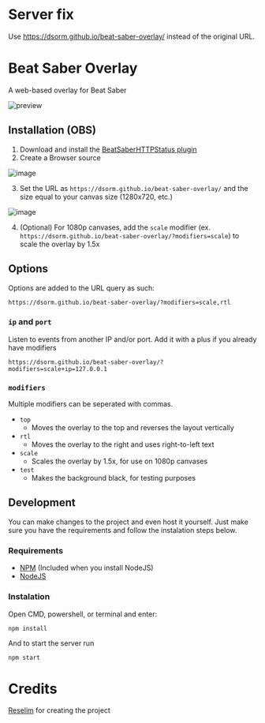 # Server fix
Use https://dsorm.github.io/beat-saber-overlay/ instead of the original URL.


# Beat Saber Overlay

A web-based overlay for Beat Saber

![preview](https://i.imgur.com/Ge6t1fY.png)

## Installation (OBS)

1. Download and install the [BeatSaberHTTPStatus plugin](https://github.com/opl-/beatsaber-http-status/releases)
2. Create a Browser source

![image](https://i.imgur.com/WyTjdtd.png)

3. Set the URL as `https://dsorm.github.io/beat-saber-overlay/` and the size equal to your canvas size (1280x720, etc.)

![image](https://imgur.com/KxowYrw.png)

4. (Optional) For 1080p canvases, add the `scale` modifier (ex. `https://dsorm.github.io/beat-saber-overlay/?modifiers=scale`) to scale the overlay by 1.5x

## Options

Options are added to the URL query as such:

```
https://dsorm.github.io/beat-saber-overlay/?modifiers=scale,rtl
```

### `ip` and `port`

Listen to events from another IP and/or port. Add it with a plus if you already have modifiers
```
https://dsorm.github.io/beat-saber-overlay/?modifiers=scale+ip=127.0.0.1
```

### `modifiers`

Multiple modifiers can be seperated with commas.

- `top`
	* Moves the overlay to the top and reverses the layout vertically
- `rtl`
	* Moves the overlay to the right and uses right-to-left text
- `scale`
	* Scales the overlay by 1.5x, for use on 1080p canvases
- `test`
	* Makes the background black, for testing purposes

## Development
You can make changes to the project and even host it yourself. Just make sure you have the requirements and follow the instalation steps below.

### Requirements
- [NPM](https://www.npmjs.com/) (Included when you install NodeJS)
- [NodeJS](https://nodejs.org/en/)

### Instalation
Open CMD, powershell, or terminal and enter:
```
npm install
```
And to start the server run
```
npm start
```

# Credits
[Reselim](https://github.com/Reselim) for creating the project
